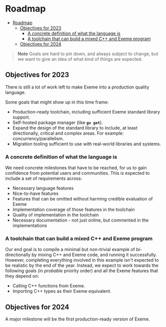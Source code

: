 # Roadmap

- [Roadmap](#roadmap)
  - [Objectives for 2023](#objectives-for-2023)
    - [A concrete definition of what the language is](#a-concrete-definition-of-what-the-language-is)
    - [A toolchain that can build a mixed C++ and Exeme program](#a-toolchain-that-can-build-a-mixed-c-and-exeme-program)
  - [Objectives for 2024](#objectives-for-2024)

> **Note** Goals are hard to pin down, and always subject to change, but we want to give an idea of what kind of things are expected.

## Objectives for 2023

There is still a lot of work left to make Exeme into a production quality language.

Some goals that might show up in this time frame:

* Production-ready toolchain, including sufficient Exeme standard library support.
* Self-hosted package manager (like **`go get`**).
* Expand the design of the standard library to include, at least directionally, critical and complex areas. For example: concurrency/parallelism.
* Migration tooling sufficient to use with real-world libraries and systems.

### A concrete definition of what the language is

We need concrete milestones that have to be reached, for us to gain confidence from potential users and communities. This is expected to include a set of requirements across:

* Necessary language features
* Nice-to-have features
* Features that can be omitted without harming credible evaluation of Exeme
* Implementation coverage of those features in the toolchain
* Quality of implementation in the toolchain
* Necessary documentation - not just online, but commented in the implementations

### A toolchain that can build a mixed C++ and Exeme program

Our end goal is to compile a minimal but non-trivial example of bi-directionally by mixing C++ and Exeme code, and running it successfully. However, completing everything involved in this example isn't expected to be realistic by the end of the year. Instead, we expect to work towards the following goals (in *probable* priority order) and all the Exeme features that they depend on:

* Calling C++ functions from Exeme.
* Importing C++ types as their Exeme equivalent.

## Objectives for 2024

A major milestone will be the first production-ready version of Exeme.